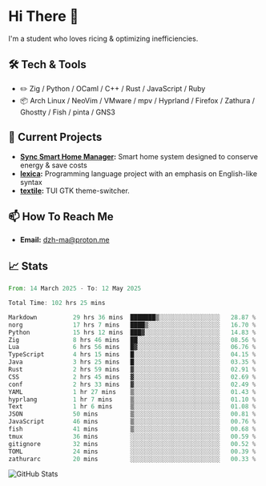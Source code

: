 # Hi There 👋
I'm a student who loves ricing & optimizing inefficiencies.
## 🛠️ Tech & Tools
- ✏️  Zig / Python / OCaml / C++ / Rust / JavaScript / Ruby
- 📦 Arch Linux / NeoVim / VMware / mpv / Hyprland / Firefox / Zathura / Ghostty / Fish / pinta / GNS3
## 🔭 Current Projects
- **[Sync Smart Home Manager](https://github.com/dzh-ma/sync):** Smart home system designed to conserve energy & save costs
- **[lexica](https://github.com/dzh-ma/lexica):** Programming language project with an emphasis on English-like syntax
- **[textile](https://github.com/dzh-ma/textile):** TUI GTK theme-switcher.
## 📫 How To Reach Me
- **Email:** [dzh-ma@proton.me](mailto:dzh-ma@proton.me)
## 📈 Stats
<!--START_SECTION:waka-->

```rust
From: 14 March 2025 - To: 12 May 2025

Total Time: 102 hrs 25 mins

Markdown          29 hrs 36 mins  ███████▒░░░░░░░░░░░░░░░░░   28.87 %
norg              17 hrs 7 mins   ████▒░░░░░░░░░░░░░░░░░░░░   16.70 %
Python            15 hrs 12 mins  ███▓░░░░░░░░░░░░░░░░░░░░░   14.83 %
Zig               8 hrs 46 mins   ██░░░░░░░░░░░░░░░░░░░░░░░   08.56 %
Lua               6 hrs 56 mins   █▓░░░░░░░░░░░░░░░░░░░░░░░   06.76 %
TypeScript        4 hrs 15 mins   █░░░░░░░░░░░░░░░░░░░░░░░░   04.15 %
Java              3 hrs 25 mins   █░░░░░░░░░░░░░░░░░░░░░░░░   03.35 %
Rust              2 hrs 59 mins   ▓░░░░░░░░░░░░░░░░░░░░░░░░   02.91 %
CSS               2 hrs 45 mins   ▓░░░░░░░░░░░░░░░░░░░░░░░░   02.69 %
conf              2 hrs 33 mins   ▓░░░░░░░░░░░░░░░░░░░░░░░░   02.49 %
YAML              1 hr 27 mins    ▒░░░░░░░░░░░░░░░░░░░░░░░░   01.43 %
hyprlang          1 hr 7 mins     ▒░░░░░░░░░░░░░░░░░░░░░░░░   01.10 %
Text              1 hr 6 mins     ▒░░░░░░░░░░░░░░░░░░░░░░░░   01.08 %
JSON              50 mins         ▒░░░░░░░░░░░░░░░░░░░░░░░░   00.81 %
JavaScript        46 mins         ▒░░░░░░░░░░░░░░░░░░░░░░░░   00.76 %
fish              41 mins         ▒░░░░░░░░░░░░░░░░░░░░░░░░   00.68 %
tmux              36 mins         ░░░░░░░░░░░░░░░░░░░░░░░░░   00.59 %
gitignore         32 mins         ░░░░░░░░░░░░░░░░░░░░░░░░░   00.52 %
TOML              24 mins         ░░░░░░░░░░░░░░░░░░░░░░░░░   00.39 %
zathurarc         20 mins         ░░░░░░░░░░░░░░░░░░░░░░░░░   00.33 %
```

<!--END_SECTION:waka-->

![GitHub Stats](https://github-readme-stats.vercel.app/api?username=dzh-ma&show_icons=true&theme=transparent)
